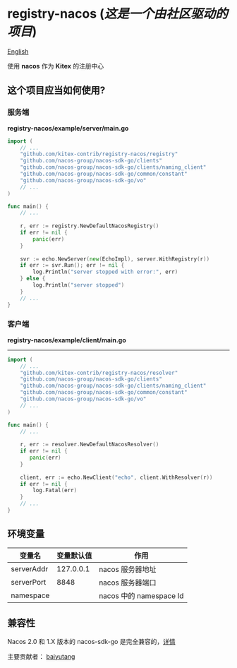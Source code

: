 # registry-nacos (*这是一个由社区驱动的项目*)

[English](https://github.com/kitex-contrib/registry-nacos/blob/main/README.md)

使用 **nacos** 作为 **Kitex** 的注册中心

##  这个项目应当如何使用?

### 服务端

**registry-nacos/example/server/main.go**

```go
import (
    // ...
    "github.com/kitex-contrib/registry-nacos/registry"
    "github.com/nacos-group/nacos-sdk-go/clients"
    "github.com/nacos-group/nacos-sdk-go/clients/naming_client"
    "github.com/nacos-group/nacos-sdk-go/common/constant"
    "github.com/nacos-group/nacos-sdk-go/vo"
    // ...
)

func main() {
    // ... 
    
    r, err := registry.NewDefaultNacosRegistry()
    if err != nil {
        panic(err)
    }
   
    svr := echo.NewServer(new(EchoImpl), server.WithRegistry(r))
    if err := svr.Run(); err != nil {
        log.Println("server stopped with error:", err)
    } else {
        log.Println("server stopped")
    }
    // ...
}

```

### 客户端

**registry-nacos/example/client/main.go**

****

```go
import (
    // ...
    "github.com/kitex-contrib/registry-nacos/resolver"
    "github.com/nacos-group/nacos-sdk-go/clients"
    "github.com/nacos-group/nacos-sdk-go/clients/naming_client"
    "github.com/nacos-group/nacos-sdk-go/common/constant"
    "github.com/nacos-group/nacos-sdk-go/vo"
    // ...
)

func main() {
    // ... 
   
    r, err := resolver.NewDefaultNacosResolver()
    if err != nil {
       panic(err) 
    }
   
    client, err := echo.NewClient("echo", client.WithResolver(r))
    if err != nil {
        log.Fatal(err)
    }
    // ...
}
```

## **环境变量**

| 变量名 | 变量默认值 | 作用 |
| ------------------------- | ---------------------------------- | --------------------------------- |
| serverAddr               | 127.0.0.1                          | nacos 服务器地址 |
| serverPort               | 8848                               | nacos 服务器端口            |
| namespace                 |                                    | nacos 中的 namespace Id |

## 兼容性

Nacos 2.0 和 1.X 版本的 nacos-sdk-go 是完全兼容的，[详情](https://nacos.io/en-us/docs/2.0.0-compatibility.html)

主要贡献者： [baiyutang](https://github.com/baiyutang)

